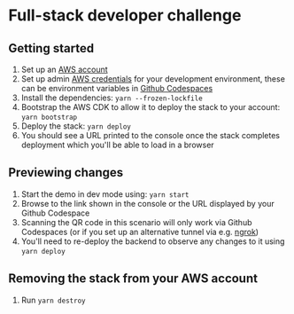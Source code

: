 # Full-stack developer challenge

## Getting started
1. Set up an [AWS account](https://aws.amazon.com/account/) 
2. Set up admin [AWS credentials](https://docs.aws.amazon.com/sdk-for-java/v1/developer-guide/setup-credentials.html) for your development environment, these can be environment variables in [Github Codespaces](https://docs.github.com/en/codespaces/managing-your-codespaces/managing-encrypted-secrets-for-your-codespaces)
3. Install the dependencies: `yarn --frozen-lockfile`
4. Bootstrap the AWS CDK to allow it to deploy the stack to your account: `yarn bootstrap`
5. Deploy the stack: `yarn deploy`
6. You should see a URL printed to the console once the stack completes deployment which you'll be able to load in a browser

## Previewing changes
1. Start the demo in dev mode using: `yarn start`
2. Browse to the link shown in the console or the URL displayed by your Github Codespace
3. Scanning the QR code in this scenario will only work via Github Codespaces (or if you set up an alternative tunnel via e.g. [ngrok](https://ngrok.com/))
4. You'll need to re-deploy the backend to observe any changes to it using `yarn deploy` 

## Removing the stack from your AWS account
1. Run `yarn destroy`